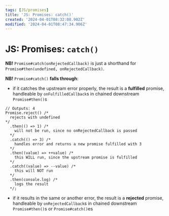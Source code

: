 ```yaml
---
tags: [JS/promises]
title: 'JS: Promises: catch()'
created: '2024-04-01T08:32:08.902Z'
modified: '2024-04-01T08:47:34.906Z'
---
```


# JS: Promises: `catch()`

**NB!** `Promise#catch(onRejectedCallback)` is just a shorthand for `Promise#then(undefined, onRejectedCallback)`.

**NB!** `Promise#catch()` **falls through**:
 - if it catches the upstream error properly, the result is a **fulfilled** promise, handleable by `onFulfilledCallback`s in chained downstream `Promise#then()`s
```
// Outputs: 4
Promise.reject() /* 
  rejects with undefined 
*/
  .then(() => 1) /* 
    will not be run, since no onRejectedCallback is passed 
  */
  .catch(() => 3) /* 
    handles error and returns a new promise fulfilled with 3
  */
  .then((value) => ++value) /*
    this WILL run, since the upstream promise is fulfilled
  */
  .catch((value) => --value) /*
    this will NOT run
  */
  .then(console.log) /*
    logs the result
  */;
```
 - if it results in the same or another error, the result is a **rejected** promise, handleable by `onRejectedCallback`s in chained downstream `Promise#then()`s or `Promise#catch()`es


